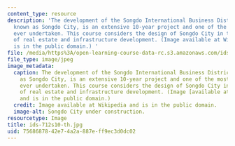 ```yaml
---
content_type: resource
description: 'The development of the Songdo International Business District, also
  known as Songdo City, is an extensive 10-year project and one of the most expensive
  ever undertaken. This course considers the design of Songdo City in the context
  of real estate and infrastructure development. (Image available at Wikipedia and
  is in the public domain.) '
file: /media/https%3A/open-learning-course-data-rc.s3.amazonaws.com/ids-720j-tools-for-analysis-design-for-real-estate-and-infrastructure-development-spring-2010/7568687842e74a2a887eff9ec3d0dc02_ids-712s10-th.jpg
file_type: image/jpeg
image_metadata:
  caption: The development of the Songdo International Business District, also known
    as Songdo City, is an extensive 10-year project and one of the most expensive
    ever undertaken. This course considers the design of Songdo City in the context
    of real estate and infrastructure development. (Image [available at Wikipedia](http://commons.wikimedia.org/wiki/File:Songdo.JPG)
    and is in the public domain.)
  credit: Image available at Wikipedia and is in the public domain.
  image-alt: Songdo City under construction.
resourcetype: Image
title: ids-712s10-th.jpg
uid: 75686878-42e7-4a2a-887e-ff9ec3d0dc02
---
```

